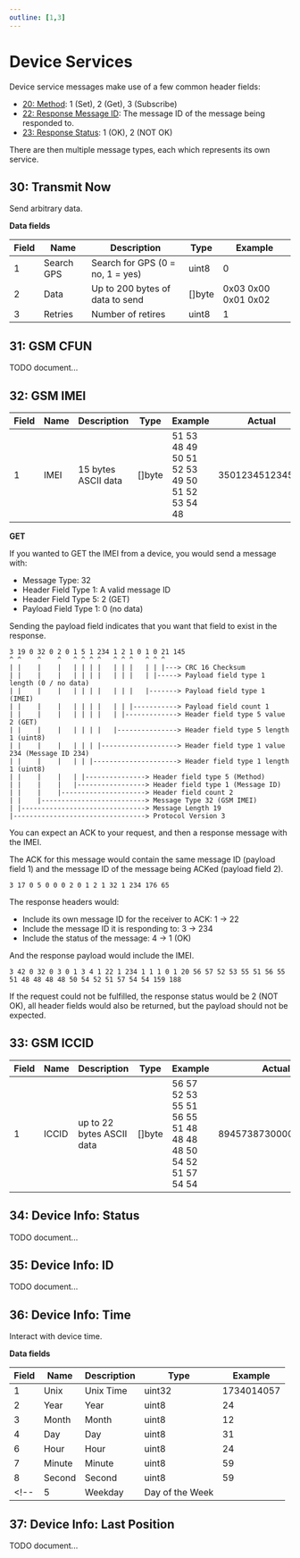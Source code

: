 ```yaml
---
outline: [1,3]
---
```


<script setup>
import GenerateConsts from '../../../components/GenerateConsts.vue'
</script>

# Device Services

Device service messages make use of a few common header fields:

- [20: Method](./headers#_20-method): 1 (Set), 2 (Get), 3 (Subscribe)
- [22: Response Message ID](./headers#_22-response-message-id): The message ID of the message being responded to.
- [23: Response Status](./headers#_23-response-status): 1 (OK), 2 (NOT OK)

There are then multiple message types, each which represents its own service.

## 30: Transmit Now

Send arbitrary data.


**Data fields**

| Field | Name       | Description                      | Type   | Example |
| ----- | ---------- | -------------------------------- | ------ | ------- |
| 1     | Search GPS | Search for GPS (0 = no, 1 = yes) | uint8  | 0       |
| 2     | Data       | Up to 200 bytes of data to send  | []byte | 0x03 0x00 0x01 0x02 |
| 3     | Retries    | Number of retires                | uint8  | 1 |
<!-- Priority -->

## 31: GSM CFUN

TODO document...

## 32: GSM IMEI

<!-- <GenerateConsts :prefix="'MH_'" :enumName="'MyEnum'" :dataPath="'messages/32/data'"/> -->

| Field | Name       | Description                      | Type   | Example | Actual |
| ----- | ---------- | -------------------------------- | ------ | ------- | - |
| 1     | IMEI | 15 bytes ASCII data | []byte  | 51 53 48 49 50 51 52 53 49 50 51 52 53 54 48 | 350123451234560 |

**GET**

If you wanted to GET the IMEI from a device, you would send a message with:
 - Message Type: 32
 - Header Field Type 1: A valid message ID
 - Header Field Type 5: 2 (GET)
 - Payload Field Type 1: 0 (no data)

Sending the payload field indicates that you want that field to exist in the response.

```
3 19 0 32 0 2 0 1 5 1 234 1 2 1 0 1 0 21 145
^ ^    ^    ^   ^ ^ ^ ^   ^ ^ ^   ^ ^ ^
| |    |    |   | | | |   | | |   | | |---> CRC 16 Checksum
| |    |    |   | | | |   | | |   | |-----> Payload field type 1 length (0 / no data)
| |    |    |   | | | |   | | |   |-------> Payload field type 1 (IMEI)
| |    |    |   | | | |   | | |-----------> Payload field count 1
| |    |    |   | | | |   | |-------------> Header field type 5 value 2 (GET)
| |    |    |   | | | |   |---------------> Header field type 5 length 1 (uint8)
| |    |    |   | | | |-------------------> Header field type 1 value 234 (Message ID 234)
| |    |    |   | | |---------------------> Header field type 1 length 1 (uint8)
| |    |    |   | |---------------> Header field type 5 (Method)
| |    |    |   |-----------------> Header field type 1 (Message ID)
| |    |    |---------------------> Header field count 2
| |    |--------------------------> Message Type 32 (GSM IMEI)
| |-------------------------------> Message Length 19
|---------------------------------> Protocol Version 3
```

You can expect an ACK to your request, and then a response message with the IMEI.

The ACK for this message would contain the same message ID (payload field 1) and the message ID of the message being ACKed (payload field 2).

`3 17 0 5 0 0 0 2 0 1 2 1 32 1 234 176 65`

The response headers would:
 - Include its own message ID for the receiver to ACK: 1 -> 22
 - Include the message ID it is responding to: 3 -> 234
 - Include the status of the message: 4 -> 1 (OK)

And the response payload would include the IMEI.

`3 42 0 32 0 3 0 1 3 4 1 22 1 234 1 1 1 0 1 20 56 57 52 53 55 51 56 55 51 48 48 48 48 50 54 52 51 57 54 54 159 188`

If the request could not be fulfilled, the response status would be 2 (NOT OK), all header fields would also be returned, but the payload should not be expected.


## 33: GSM ICCID

| Field | Name       | Description                      | Type   | Example | Actual |
| ----- | ---------- | -------------------------------- | ------ | ------- | - |
| 1     | ICCID | up to 22 bytes ASCII data | []byte  | 56 57 52 53 55 51 56 55 51 48 48 48 48 50 54 52 51 57 54 54  | 89457387300002643966 |

## 34: Device Info: Status

TODO document...

## 35: Device Info: ID

TODO document...

## 36: Device Info: Time

Interact with device time.

**Data fields**

| Field | Name     | Description       | Type | Example |
| ----- | -------- | ----------------- | ---- | ---- |
| 1     | Unix     | Unix Time         | uint32 | 1734014057 |
| 2     | Year     | Year              | uint8 | 24 |
| 3     | Month    | Month             | uint8 | 12 |
| 4     | Day     | Day              | uint8 | 31 |
| 6     | Hour     | Hour              | uint8 | 24 |
| 7     | Minute   | Minute            | uint8 | 59 |
| 8     | Second   | Second            | uint8 | 59 |
<!-- | 5     | Weekday  | Day of the Week   | | | -->

<!-- TODO, should year be a full year instead of just 24...?! -->

## 37: Device Info: Last Position

TODO document...
